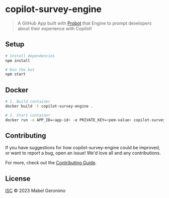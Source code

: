 # copilot-survey-engine

> A GitHub App built with [Probot](https://github.com/probot/probot) that Engine to prompt developers about their experience with Copilot!

## Setup

```sh
# Install dependencies
npm install

# Run the bot
npm start
```

## Docker

```sh
# 1. Build container
docker build -t copilot-survey-engine .

# 2. Start container
docker run -e APP_ID=<app-id> -e PRIVATE_KEY=<pem-value> copilot-survey-engine
```

## Contributing

If you have suggestions for how copilot-survey-engine could be improved, or want to report a bug, open an issue! We'd love all and any contributions.

For more, check out the [Contributing Guide](CONTRIBUTING.md).

## License

[ISC](LICENSE) © 2023 Mabel Geronimo
